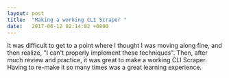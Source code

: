 ```yaml
---
layout: post
title:  "Making a working CLI Scraper "
date:   2017-06-12 02:14:02 +0000
---
```



It was difficult to get to a point where I thought I was moving along fine, and then realize, "I can't properly implement these techniques". Then, after much review and practice, it was great to make a working CLI Scraper. Having to re-make it so many times was a great learning experience. 
